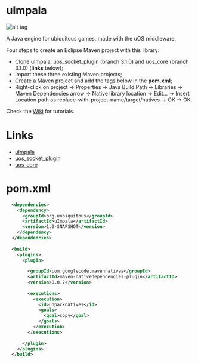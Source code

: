 uImpala
=======

![alt tag](http://www.supernaturalwiki.com/images/0/05/Impala.jpg "The Impala")

A Java engine for ubiquitous games, made with the uOS middleware.

Four steps to create an Eclipse Maven project with this library:
* Clone uImpala, uos_socket_plugin (branch 3.1.0) and uos_core (branch 3.1.0) (**links** below);
* Import these three existing Maven projects;
* Create a Maven project and add the tags below in the **pom.xml**;
* Right-click on project -> Properties -> Java Build Path -> Libraries -> Maven Dependencies arrow -> Native library location -> Edit... -> Insert Location path as replace-with-project-name/target/natives -> OK -> OK.

Check the [Wiki](https://github.com/matheuscscp/uImpala/wiki) for tutorials.

Links
=====

* [uImpala](https://github.com/matheuscscp/uImpala)
* [uos_socket_plugin](https://github.com/UnBiquitous/uos_socket_plugin)
* [uos_core](https://github.com/UnBiquitous/uos_core)

pom.xml
=======

```xml
  <dependencies>
    <dependency>
      <groupId>org.unbiquitous</groupId>
      <artifactId>uImpala</artifactId>
      <version>1.0-SNAPSHOT</version>
    </dependency>
  </dependencies>
  
  <build>
    <plugins>
      <plugin>
        
        <groupId>com.googlecode.mavennatives</groupId>
        <artifactId>maven-nativedependencies-plugin</artifactId>
        <version>0.0.7</version>
        
        <executions>
          <execution>
            <id>unpacknatives</id>
            <goals>
              <goal>copy</goal>
            </goals>
          </execution>
        </executions>
        
      </plugin>
    </plugins>
  </build>
```
